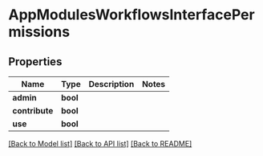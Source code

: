 # AppModulesWorkflowsInterfacePermissions

## Properties
Name | Type | Description | Notes
------------ | ------------- | ------------- | -------------
**admin** | **bool** |  | 
**contribute** | **bool** |  | 
**use** | **bool** |  | 

[[Back to Model list]](../README.md#documentation-for-models) [[Back to API list]](../README.md#documentation-for-api-endpoints) [[Back to README]](../README.md)


